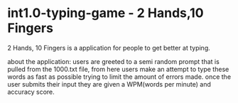 # int1.0-typing-game - 2 Hands,10 Fingers

2 Hands, 10 Fingers is a application for people to get better at typing.


about the application:
users are greeted to a semi random prompt that is pulled from the 1000.txt file, from here users make an attempt to type these words as fast as possible trying to limit the amount of errors made. once the user submits their input they are given a WPM(words per minute) and accuracy score. 

